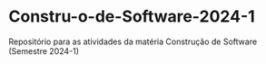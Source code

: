 # Constru-o-de-Software-2024-1
Repositório para as atividades da matéria Construção de Software (Semestre 2024-1)
